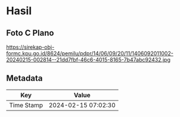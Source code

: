# Hasil

## Foto C Plano

https://sirekap-obj-formc.kpu.go.id/8624/pemilu/pdpr/14/06/09/20/11/1406092011002-20240215-002814--21dd7fbf-46c6-4015-8165-7b47abc92432.jpg


## Metadata

| Key        | Value               |
| ---------- | ------------------- |
| Time Stamp | 2024-02-15 07:02:30 |



